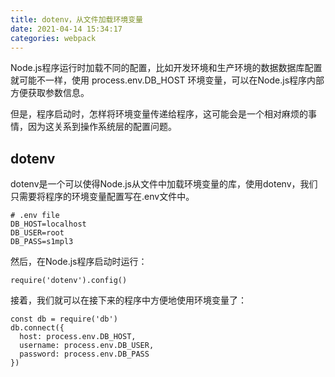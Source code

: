 ```yaml
---
title: dotenv，从文件加载环境变量
date: 2021-04-14 15:34:17
categories: webpack
---
```

Node.js程序运行时加载不同的配置，比如开发环境和生产环境的数据数据库配置就可能不一样，使用 process.env.DB_HOST 环境变量，可以在Node.js程序内部方便获取参数信息。

但是，程序启动时，怎样将环境变量传递给程序，这可能会是一个相对麻烦的事情，因为这关系到操作系统层的配置问题。

## dotenv
dotenv是一个可以使得Node.js从文件中加载环境变量的库，使用dotenv，我们只需要将程序的环境变量配置写在.env文件中。
```
# .env file
DB_HOST=localhost
DB_USER=root
DB_PASS=s1mpl3
```
然后，在Node.js程序启动时运行：
```
require('dotenv').config()
```
接着，我们就可以在接下来的程序中方便地使用环境变量了：
```
const db = require('db')
db.connect({
  host: process.env.DB_HOST,
  username: process.env.DB_USER,
  password: process.env.DB_PASS
})
```